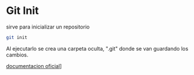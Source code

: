 # Git Init

sirve para inicializar un repositorio

```bash
git init
```

Al ejecutarlo se crea una carpeta oculta, ".git" donde se van guardando los cambios.

[documentacion oficial](https://github.com/git-guides/git-init)]